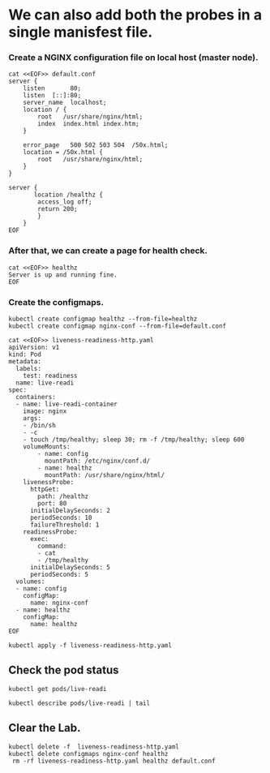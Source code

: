 # We can also add both the probes in a single manisfest file.

### Create a NGINX configuration file on local host (master node).

```
cat <<EOF>> default.conf 
server {
    listen       80;
    listen  [::]:80;
    server_name  localhost;
    location / {
        root   /usr/share/nginx/html;
        index  index.html index.htm;
    }

    error_page   500 502 503 504  /50x.html;
    location = /50x.html {
        root   /usr/share/nginx/html;
    }
}

server { 
       location /healthz {
        access_log off;
        return 200;
		}
	}
EOF
```
### After that, we can create a page for health check.

```
cat <<EOF>> healthz 
Server is up and running fine.
EOF
```
### Create the configmaps.  
```
kubectl create configmap healthz --from-file=healthz
kubectl create configmap nginx-conf --from-file=default.conf
```


```
cat <<EOF>> liveness-readiness-http.yaml
apiVersion: v1
kind: Pod
metadata:
  labels:
    test: readiness
  name: live-readi
spec:
  containers:
  - name: live-readi-container
    image: nginx
    args:
    - /bin/sh
    - -c
    - touch /tmp/healthy; sleep 30; rm -f /tmp/healthy; sleep 600	
    volumeMounts:
        - name: config
          mountPath: /etc/nginx/conf.d/
        - name: healthz
          mountPath: /usr/share/nginx/html/
    livenessProbe:
      httpGet:
        path: /healthz
        port: 80
      initialDelaySeconds: 2
      periodSeconds: 10
      failureThreshold: 1
    readinessProbe:
      exec:
        command:
        - cat
        - /tmp/healthy
      initialDelaySeconds: 5
      periodSeconds: 5
  volumes:
  - name: config
    configMap:
      name: nginx-conf
  - name: healthz
    configMap:
      name: healthz
EOF
```

```
kubectl apply -f liveness-readiness-http.yaml
```
## Check the pod status

```
kubectl get pods/live-readi
```

```
kubectl describe pods/live-readi | tail
```

## Clear the Lab.
```
kubectl delete -f  liveness-readiness-http.yaml
kubectl delete configmaps nginx-conf healthz
 rm -rf liveness-readiness-http.yaml healthz default.conf
```

